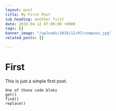 ```yaml
---
layout: post
title: My First Post
sub_heading: another first
date: 2019-04-12 07:00:00 +0000
tags: []
banner_image: "/uploads/2018/12/07/compass.jpg"
related_posts: []

---
```

# First

This is just a simple first post.

    One of those code bloks
    get()
    find()
    replace()
